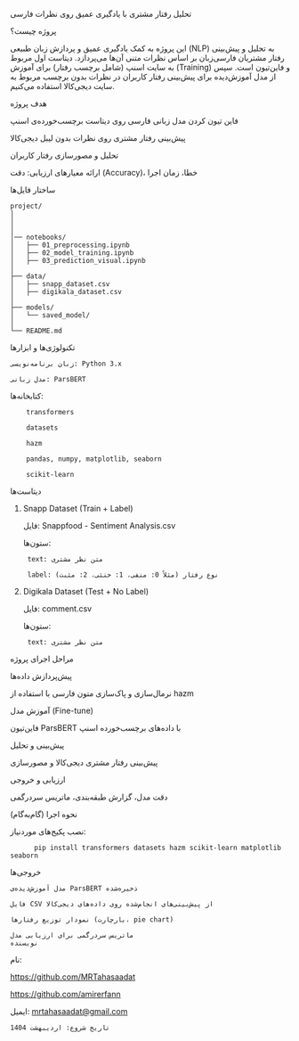 تحلیل رفتار مشتری با یادگیری عمیق روی نظرات فارسی
 
 پروژه چیست؟

این پروژه به کمک یادگیری عمیق و پردازش زبان طبیعی (NLP) به تحلیل و پیش‌بینی رفتار مشتریان فارسی‌زبان بر اساس نظرات متنی آن‌ها می‌پردازد.
دیتاست اول مربوط به سایت اسنپ (شامل برچسب رفتار) برای آموزش (Training) و فاین‌تیون است. سپس از مدل آموزش‌دیده برای پیش‌بینی رفتار کاربران در نظرات بدون برچسب مربوط به سایت دیجی‌کالا استفاده می‌کنیم.

 هدف پروژه

  فاین تیون کردن مدل زبانی فارسی روی دیتاست برچسب‌خورده‌ی اسنپ


   پیش‌بینی رفتار مشتری روی نظرات بدون لیبل دیجی‌کالا


   تحلیل و مصورسازی رفتار کاربران


   ارائه معیارهای ارزیابی: دقت (Accuracy)، خطا، زمان اجرا


ساختار فایل‌ها

    project/
    │
    │
    │
    │── notebooks/
    │   ├── 01_preprocessing.ipynb     
    │   ├── 02_model_training.ipynb     
    │   ├── 03_prediction_visual.ipynb   
    │
    ├── data/
    │   ├── snapp_dataset.csv            
    │   ├── digikala_dataset.csv         
    │
    ├── models/
    │   └── saved_model/                 
    │
    └── README.md                        


تکنولوژی‌ها و ابزارها

    زبان برنامه‌نویسی: Python 3.x

    مدل زبانی: ParsBERT


  کتابخانه‌ها:

        transformers

        datasets

        hazm

        pandas, numpy, matplotlib, seaborn

        scikit-learn

 دیتاست‌ها
 
1. Snapp Dataset (Train + Label)


    فایل: Snappfood - Sentiment Analysis.csv


    ستون‌ها:

        text: متن نظر مشتری

        label: نوع رفتار (مثلاً 0: منفی، 1: خنثی، 2: مثبت)

2. Digikala Dataset (Test + No Label)

    فایل: comment.csv

    ستون‌ها:

        text: متن نظر مشتری

 مراحل اجرای پروژه

  پیش‌پردازش داده‌ها

 نرمال‌سازی و پاک‌سازی متون فارسی با استفاده از hazm

  آموزش مدل (Fine-tune)

  فاین‌تیون ParsBERT با داده‌های برچسب‌خورده اسنپ

  پیش‌بینی و تحلیل

  پیش‌بینی رفتار مشتری دیجی‌کالا و مصورسازی

  ارزیابی و خروجی

   دقت مدل، گزارش طبقه‌بندی، ماتریس سردرگمی

 نحوه اجرا (گام‌به‌گام)

  نصب پکیج‌های موردنیاز:
  
          pip install transformers datasets hazm scikit-learn matplotlib seaborn

 خروجی‌ها

    مدل آموزش‌دیده‌ی ParsBERT ذخیره‌شده

    فایل CSV از پیش‌بینی‌های انجام‌شده روی داده‌های دیجی‌کالا

    نمودار توزیع رفتارها (بارچارت، pie chart)

    ماتریس سردرگمی برای ارزیابی مدل
    نویسنده

   نام:
  
   https://github.com/MRTahasaadat
   
   https://github.com/amirerfann 

   ایمیل:
   mrtahasaadat@gmail.com
    

    تاریخ شروع: اردیبهشت 1404
